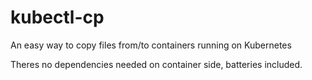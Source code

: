 # kubectl-cp

An easy way to copy files from/to containers running on Kubernetes

Theres no dependencies needed on container side, batteries included.

